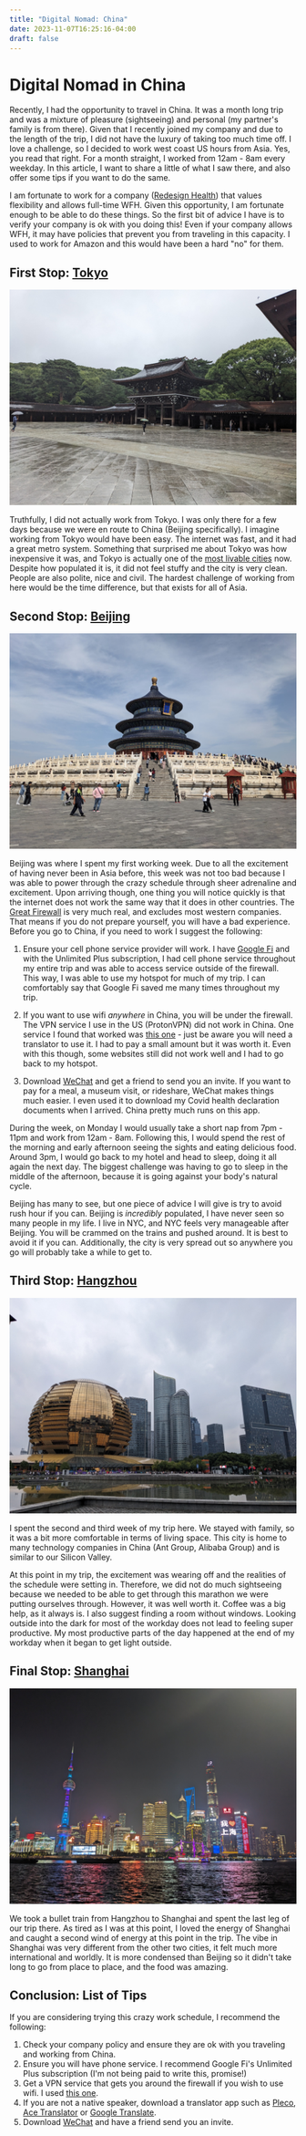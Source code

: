 ```yaml
---
title: "Digital Nomad: China"
date: 2023-11-07T16:25:16-04:00
draft: false
---
```


# Digital Nomad in China

Recently, I had the opportunity to travel in China. It was a month long trip and was a mixture of pleasure (sightseeing) and personal (my partner's family is from there). Given that I recently joined my company and due to the length of the trip, I did not have the luxury of taking too much time off. I love a challenge, so I decided to work west coast US hours from Asia. Yes, you read that right. For a month straight, I worked from 12am - 8am every weekday. In this article, I want to share a little of what I saw there, and also offer some tips if you want to do the same.

I am fortunate to work for a company ([Redesign Health](https://www.redesignhealth.com/)) that values flexibility and allows full-time WFH. Given this opportunity, I am fortunate enough to be able to do these things. So the first bit of advice I have is to verify your company is ok with you doing this! Even if your company allows WFH, it may have policies that prevent you from traveling in this capacity. I used to work for Amazon and this would have been a hard "no" for them.

## First Stop: [Tokyo](https://en.wikipedia.org/wiki/Tokyo)

![Tokyo](/tokyo.jpeg)

Truthfully, I did not actually work from Tokyo. I was only there for a few days because we were en route to China (Beijing specifically). I imagine working from Tokyo would have been easy. The internet was fast, and it had a great metro system. Something that surprised me about Tokyo was how inexpensive it was, and Tokyo is actually one of the [most livable cities](https://www.reuters.com/plus/tokyo-asias-bustling-very-livable-financial-capital) now. Despite how populated it is, it did not feel stuffy and the city is very clean. People are also polite, nice and civil. The hardest challenge of working from here would be the time difference, but that exists for all of Asia.

## Second Stop: [Beijing](https://en.wikipedia.org/wiki/Beijing)

![Temple of Heaven](/temple_of_heaven.jpg)

Beijing was where I spent my first working week. Due to all the excitement of having never been in Asia before, this week was not too bad because I was able to power through the crazy schedule through sheer adrenaline and excitement. Upon arriving though, one thing you will notice quickly is that the internet does not work the same way that it does in other countries. The [Great Firewall](https://en.wikipedia.org/wiki/Great_Firewall) is very much real, and excludes most western companies. That means if you do not prepare yourself, you will have a bad experience. Before you go to China, if you need to work I suggest the following:

1. Ensure your cell phone service provider will work. I have [Google Fi](https://fi.google.com/about?pli=1) and with the Unlimited Plus subscription, I had cell phone service throughout my entire trip and was able to access service outside of the firewall. This way, I was able to use my hotspot for much of my trip. I can comfortably say that Google Fi saved me many times throughout my trip. 

2. If you want to use wifi *anywhere* in China, you will be under the firewall. The VPN service I use in the US (ProtonVPN) did not work in China. One service I found that worked was [this one](https://my.yunti.io/auth/login) - just be aware you will need a translator to use it. I had to pay a small amount but it was worth it. Even with this though, some websites still did not work well and I had to go back to my hotspot.

3. Download [WeChat](https://www.wechat.com/) and get a friend to send you an invite. If you want to pay for a meal, a museum visit, or rideshare, WeChat makes things much easier. I even used it to download my Covid health declaration documents when I arrived. China pretty much runs on this app.

During the week, on Monday I would usually take a short nap from 7pm - 11pm and work from 12am - 8am. Following this, I would spend the rest of the morning and early afternoon seeing the sights and eating delicious food. Around 3pm, I would go back to my hotel and head to sleep, doing it all again the next day. The biggest challenge was having to go to sleep in the middle of the afternoon, because it is going against your body's natural cycle.

Beijing has many to see, but one piece of advice I will give is try to avoid rush hour if you can. Beijing is *incredibly* populated, I have never seen so many people in my life. I live in NYC, and NYC feels very manageable after Beijing. You will be crammed on the trains and pushed around. It is best to avoid it if you can. Additionally, the city is very spread out so anywhere you go will probably take a while to get to.

## Third Stop: [Hangzhou](https://en.wikipedia.org/wiki/Hangzhou)

![Orb](/hangzhou.jpeg)

I spent the second and third week of my trip here. We stayed with family, so it was a bit more comfortable in terms of living space. This city is home to many technology companies in China (Ant Group, Alibaba Group) and is similar to our Silicon Valley.

At this point in my trip, the excitement was wearing off and the realities of the schedule were setting in. Therefore, we did not do much sightseeing because we needed to be able to get through this marathon we were putting ourselves through. However, it was well worth it. Coffee was a big help, as it always is. I also suggest finding a room without windows. Looking outside into the dark for most of the workday does not lead to feeling super productive. My most productive parts of the day happened at the end of my workday when it began to get light outside.

## Final Stop: [Shanghai](https://en.wikipedia.org/wiki/Shanghai)

![Shanghai](/shanghai.jpeg)

We took a bullet train from Hangzhou to Shanghai and spent the last leg of our trip there. As tired as I was at this point, I loved the energy of Shanghai and caught a second wind of energy at this point in the trip. The vibe in Shanghai was very different from the other two cities, it felt much more international and worldly. It is more condensed than Beijing so it didn't take long to go from place to place, and the food was amazing.

## Conclusion: List of Tips

If you are considering trying this crazy work schedule, I recommend the following:

1. Check your company policy and ensure they are ok with you traveling and working from China.
2. Ensure you will have phone service. I recommend Google Fi's Unlimited Plus subscription (I'm not being paid to write this, promise!)
3. Get a VPN service that gets you around the firewall if you wish to use wifi. I used [this one](https://my.yunti.io/).
4. If you are not a native speaker, download a translator app such as [Pleco](https://www.pleco.com/), [Ace Translator](https://ace-translator.software.informer.com/) or [Google Translate](https://translate.google.com/).
5. Download [WeChat](https://www.wechat.com/) and have a friend send you an invite.
